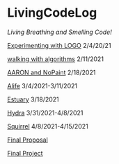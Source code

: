 # LivingCodeLog
_Living Breathing and Smelling Code!_

[Experimenting with LOGO](2021-02-16-LOGO-Log.md)
2/4/20/21

[walking with algorithms](2021-02-11-walking-with-algorithms.md)
2/11/2021

[AARON and NoPaint](2021-02-16-AARON-LOG.md)
2/18/2021

[Alife](2021-03-08-ALife.md)
3/4/2021-3/11/2021

[Estuary](hearingLiveCode.md)
3/18/2021

[Hydra](hydra.md)
3/31/2021-4/8/2021

[Squirrel](squirrel.md)
4/8/2021-4/15/2021

[Final Proposal](final.md)

[Final Project](thefinal.md)
